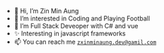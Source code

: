 - 👋 Hi, I’m Zin Min Aung
- 👀 I’m interested in Coding and Playing Football
- 🌱 I’m Full Stack Deveoper with C# and vue
- ✨ Interesting in javascript frameworks
- 📫 You can reach me <code><a>zxinminaung.dev@gamil.com</a></code>

<!---
zxinminaung-dev/zxinminaung-dev is a ✨ special ✨ repository because its `README.md` (this file) appears on your GitHub profile.
You can click the Preview link to take a look at your changes.
--->

